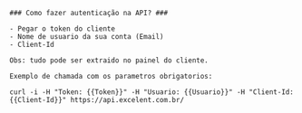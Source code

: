     ### Como fazer autenticação na API? ###
    
    - Pegar o token do cliente
    - Nome de usuario da sua conta (Email)
    - Client-Id

    Obs: tudo pode ser extraido no painel do cliente.

    Exemplo de chamada com os parametros obrigatorios: 
    
    curl -i -H "Token: {{Token}}" -H "Usuario: {{Usuario}}" -H "Client-Id: {{Client-Id}}" https://api.excelent.com.br/
